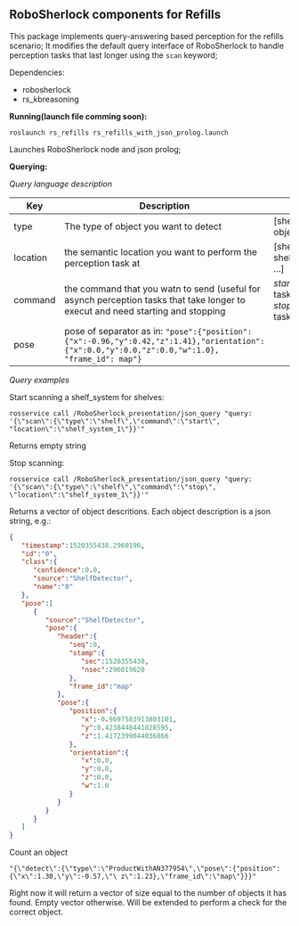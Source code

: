 RoboSherlock components for Refills
------------------------------------

This package implements query-answering based perception for the refills scenario; It modifies the default query interface of RoboSherlock to handle perception tasks that last longer using the ``scan`` keyword;

Dependencies: 
 * robosherlock
 * rs_kbreasoning

**Running(launch file comming soon):**
 
 ``roslaunch rs_refills rs_refills_with_json_prolog.launch`` 
 
 Launches RoboSherlock node and json prolog; 

**Querying:**
 
*Query language description* 
 
 Key |Description|Values
 --- |--- |---
 type| The type of object you want to detect | [shelf, KnowRob object class]
 location| the semantic location you want to perform the perception task at | [shelf_system_0, shelf_system_1, ...] 
 command | the command that you watn to send (useful for asynch perception tasks that take longer to execut and need starting and stopping | *start* - start the task </br> *stop* - stop the task
 pose | pose of separator as in: ``"pose":{"position":{"x":-0.96,"y":0.42,"z":1.41},"orientation":{"x":0.0,"y":0.0,"z":0.0,"w":1.0}, "frame_id": map"}``
 
*Query examples* 
 
 Start scanning a shelf_system for shelves:

``rosservice call /RoboSherlock_presentation/json_query "query: '{\"scan\":{\"type\":\"shelf\",\"command\":\"start\",
"location\":\"shelf_system_1\"}}'"``

Returns empty string

 Stop scanning: 

``rosservice call /RoboSherlock_presentation/json_query "query: '{\"scan\":{\"type\":\"shelf\",\"command\":\"stop\",
\"location\":\"shelf_system_1\"}}'"``

Returns a vector of object descritions. Each object description is a json string, e.g.:
```json
{
   "timestamp":1520355438.2960196,
   "id":"0",
   "class":{
      "confidence":0.0,
      "source":"ShelfDetector",
      "name":"0"
   },
   "pose":[
      {
         "source":"ShelfDetector",
         "pose":{
            "header":{
               "seq":0,
               "stamp":{
                  "sec":1520355438,
                  "nsec":296019620
               },
               "frame_id":"map"
            },
            "pose":{
               "position":{
                  "x":-0.9697583913803101,
                  "y":0.4238448441028595,
                  "z":1.4172399044036866
               },
               "orientation":{
                  "x":0.0,
                  "y":0.0,
                  "z":0.0,
                  "w":1.0
               }
            }
         }
      }
   ]
}
```


Count an object

``"{\"detect\":{\"type\":\"ProductWithAN377954\",\"pose\":{"position":{\"x\":1.30,\"y\":-0.57,\"\
  z\":1.23},\"frame_id\":\"map\"}}}"``
  
Right now it will return a vector of size equal to the number of objects it has found. Empty vector otherwise. Will be extended to perform a check for the correct object. 
